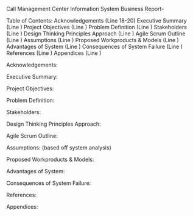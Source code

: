 Call Management Center Information System Business Report-

Table of Contents:
Acknowledgements                                                            (Line 18-20)
Executive Summary                                                            (Line )
Project Objectives                                                               (Line )
Problem Definition                                                               (Line )
Stakeholders                                                                       (Line )
Design Thinking Principles Approach                                 (Line )
Agile Scrum Outline                                                            (Line )
Assumptions                                                                       (Line )
Proposed Workproducts & Models                                     (Line )
Advantages of System                                                        (Line )
Consequences of System Failure                                       (Line )
References                                                                          (Line )
Appendices                                                                         (Line )

Acknowledgements:

Executive Summary:

Project Objectives:

Problem Definition:

Stakeholders:

Design Thinking Principles Approach:

Agile Scrum Outline:

Assumptions:
(based off system analysis)

Proposed Workproducts & Models:

Advantages of System:

Consequences of System Failure:

References: 

Appendices:
